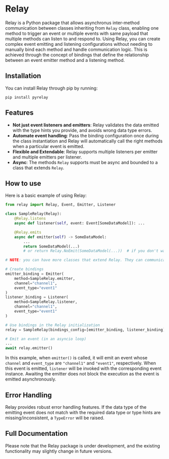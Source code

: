 # Relay

Relay is a Python package that allows asynchronus inter-method communication between classes inheriting from `Relay` class, enabling one method to trigger an event or multiple events with same payload that multiple methods can listen to and respond to. Using Relay, you can create complex event emitting and listening configurations without needing to manually bind each method and handle communication logic. This is achieved through the concept of bindings that define the relationship between an event emitter method and a listening method. 

## Installation

You can install Relay through pip by running:

```
pip install pyrelay
```

## Features

- **Not just event listeners and emitters**: Relay validates the data emitted with the type hints you provide, and avoids wrong data type errors.
- **Automate event handling**: Pass the binding configuration once during the class instantiation and Relay will automatically call the right methods when a particular event is emitted.
- **Flexible and Extendable**: Relay supports multiple listeners per emitter and multiple emitters per listener.
- **Async**: The methods `Relay` supports must be async and bounded to a class that extends `Relay`.

## How to use

Here is a basic example of using Relay:

```python
from relay import Relay, Event, Emitter, Listener

class SampleRelay(Relay):
    @Relay.listens
    async def listener(self, event: Event[SomeDataModel]): ...

    @Relay.emits
    async def emitter(self) -> SomeDataModel:
        ...
        return SomeDataModel(...)
        # or return Relay.NoEmit(SomeDataModel(...))  # if you don't want to emit 

# NOTE: you can have more classes that extend Relay. They can communicate with each other.

# Create bindings
emitter_binding = Emitter(
    method=SampleRelay.emitter, 
    channel="channel1", 
    event_type="event1"
)
listener_binding = Listener(
    method=SampleRelay.listener, 
    channel="channel1", 
    event_type="event1"
)

# Use bindings in the Relay initialization
relay = SampleRelay(bindings_config=[emitter_binding, listener_binding])

# Emit an event (in an asyncio loop)
...
await relay.emitter()
```

In this example, when `emitter()` is called, it will emit an event whose `channel` and `event_type` are `"channel1"` and `"event1"`, respectively. When this event is emitted, `listener` will be invoked with the corresponding event instance. Awaiting the emitter does not block the execution as the event is emitted asynchronously.

## Error Handling

Relay provides robust error handling features. If the data type of the emitting event does not match with the required data type or type hints are missing/inconsistent, a `TypeError` will be raised.

## Full Documentation

Please note that the Relay package is under development, and the existing functionality may slightly change in future versions.